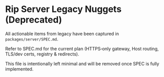 # Rip Server Legacy Nuggets (Deprecated)

All actionable items from legacy have been captured in `packages/server/SPEC.md`.

Refer to SPEC.md for the current plan (HTTPS‑only gateway, Host routing, TLS/dev certs, registry & redirects).

This file is intentionally left minimal and will be removed once SPEC is fully implemented.
